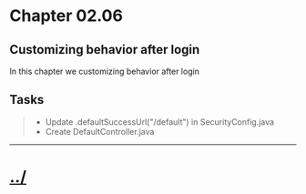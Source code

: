 # Chapter 02.06

## Customizing behavior after login
In this chapter we customizing behavior after login

## Tasks

>* Update .defaultSuccessUrl("/default") in SecurityConfig.java
>* Create DefaultController.java


---

# [../](../README.md)
